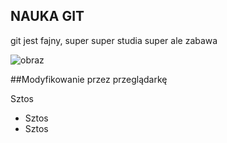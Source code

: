 ## NAUKA GIT
git jest fajny, super super
studia super
ale zabawa

![obraz](https://paczaizm.pl/content/wp-content/uploads/bazur-piesel.jpg)

##Modyfikowanie przez przeglądarkę

Sztos
  * Sztos
  * Sztos
